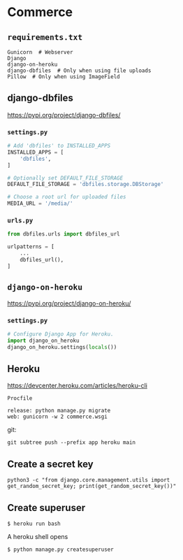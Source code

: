 # Commerce

## `requirements.txt`

```
Gunicorn  # Webserver
Django
django-on-heroku
django-dbfiles  # Only when using file uploads
Pillow  # Only when using ImageField
```



## django-dbfiles

https://pypi.org/project/django-dbfiles/

### `settings.py`

```python
# Add 'dbfiles' to INSTALLED_APPS
INSTALLED_APPS = [
    'dbfiles',
]

# Optionally set DEFAULT_FILE_STORAGE
DEFAULT_FILE_STORAGE = 'dbfiles.storage.DBStorage'

# Choose a root url for uploaded files
MEDIA_URL = '/media/'
```

### `urls.py`
```python
from dbfiles.urls import dbfiles_url

urlpatterns = [
    ...
    dbfiles_url(),
]
```

## `django-on-heroku`

https://pypi.org/project/django-on-heroku/

### `settings.py`
```python
# Configure Django App for Heroku.
import django_on_heroku
django_on_heroku.settings(locals())
```

## Heroku

https://devcenter.heroku.com/articles/heroku-cli

`Procfile`

    release: python manage.py migrate
    web: gunicorn -w 2 commerce.wsgi


git:

    git subtree push --prefix app heroku main

## Create a secret key

    python3 -c "from django.core.management.utils import get_random_secret_key; print(get_random_secret_key())"


## Create superuser

    $ heroku run bash

A heroku shell opens

    $ python manage.py createsuperuser
